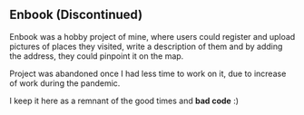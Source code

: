 ## Enbook (Discontinued)

Enbook was a hobby project of mine, where users could register and upload pictures of places they visited, write a description of them and by adding the address, they could pinpoint it on the map. 

Project was abandoned once I had less time to work on it, due to increase of work during the pandemic. 

I keep it here as a remnant of the good times and **bad code** :)

